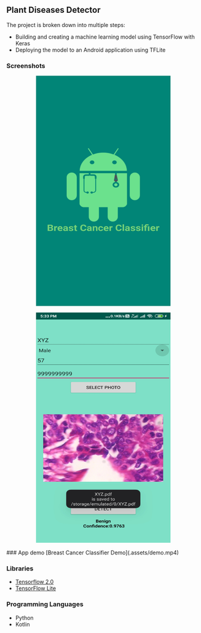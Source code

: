 ## Plant Diseases Detector
The project is broken down into multiple steps:
* Building and creating a machine learning model using TensorFlow with Keras
* Deploying the model to an Android application using TFLite

### Screenshots
<p align="center">
  <img width="350" height="600" src="./assets/welcome.jpg">
</p>
<p align="center">
  <img width="350" height="600" src="./assets/cancerdetect.jpg">
</p>
### App demo
[Breast Cancer Classifier Demo](.assets/demo.mp4)

### Libraries
* [Tensorflow 2.0](https://www.tensorflow.org/)
* [TensorFlow Lite ](https://www.tensorflow.org/lite)

### Programming Languages
* Python
* Kotlin
